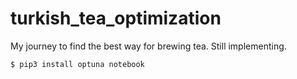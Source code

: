 # turkish_tea_optimization

My journey to find the best way for brewing tea. Still implementing.

```bash
$ pip3 install optuna notebook
```

